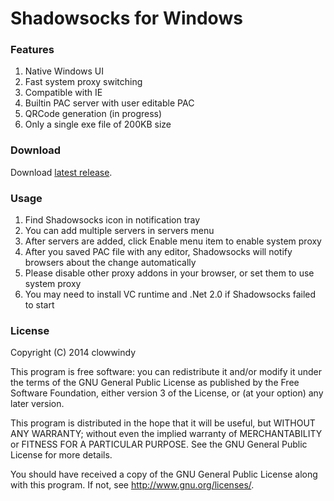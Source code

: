 Shadowsocks for Windows
=======================

### Features

1. Native Windows UI
2. Fast system proxy switching
3. Compatible with IE
4. Builtin PAC server with user editable PAC
5. QRCode generation (in progress)
6. Only a single exe file of 200KB size

### Download

Download [latest release].

### Usage

1. Find Shadowsocks icon in notification tray
2. You can add multiple servers in servers menu
3. After servers are added, click Enable menu item to enable system proxy
4. After you saved PAC file with any editor, Shadowsocks will notify browsers
about the change automatically
5. Please disable other proxy addons in your browser, or set them to use
system proxy
6. You may need to install VC runtime and .Net 2.0 if Shadowsocks failed to
start

### License

Copyright (C) 2014 clowwindy

This program is free software: you can redistribute it and/or modify
it under the terms of the GNU General Public License as published by
the Free Software Foundation, either version 3 of the License, or
(at your option) any later version.

This program is distributed in the hope that it will be useful,
but WITHOUT ANY WARRANTY; without even the implied warranty of
MERCHANTABILITY or FITNESS FOR A PARTICULAR PURPOSE.  See the
GNU General Public License for more details.

You should have received a copy of the GNU General Public License
along with this program.  If not, see <http://www.gnu.org/licenses/>.


[latest release]: https://sourceforge.net/projects/shadowsocksgui/files/dist/
